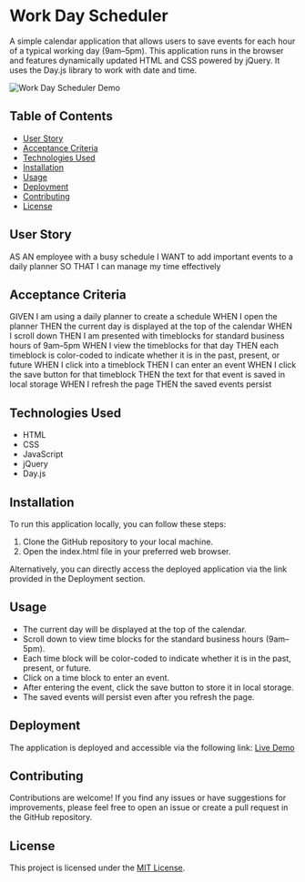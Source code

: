 # Work Day Scheduler

A simple calendar application that allows users to save events for each hour of a typical working day (9am–5pm). This application runs in the browser and features dynamically updated HTML and CSS powered by jQuery. It uses the Day.js library to work with date and time.

![Work Day Scheduler Demo](./demo.gif)

## Table of Contents
- [User Story](#user-story)
- [Acceptance Criteria](#acceptance-criteria)
- [Technologies Used](#technologies-used)
- [Installation](#installation)
- [Usage](#usage)
- [Deployment](#deployment)
- [Contributing](#contributing)
- [License](#license)

## User Story

AS AN employee with a busy schedule
I WANT to add important events to a daily planner
SO THAT I can manage my time effectively


## Acceptance Criteria

GIVEN I am using a daily planner to create a schedule
WHEN I open the planner
THEN the current day is displayed at the top of the calendar
WHEN I scroll down
THEN I am presented with timeblocks for standard business hours of 9am–5pm
WHEN I view the timeblocks for that day
THEN each timeblock is color-coded to indicate whether it is in the past, present, or future
WHEN I click into a timeblock
THEN I can enter an event
WHEN I click the save button for that timeblock
THEN the text for that event is saved in local storage
WHEN I refresh the page
THEN the saved events persist


## Technologies Used

- HTML
- CSS
- JavaScript
- jQuery
- Day.js

## Installation

To run this application locally, you can follow these steps:

1. Clone the GitHub repository to your local machine.
2. Open the index.html file in your preferred web browser.

Alternatively, you can directly access the deployed application via the link provided in the Deployment section.

## Usage

- The current day will be displayed at the top of the calendar.
- Scroll down to view time blocks for the standard business hours (9am–5pm).
- Each time block will be color-coded to indicate whether it is in the past, present, or future.
- Click on a time block to enter an event.
- After entering the event, click the save button to store it in local storage.
- The saved events will persist even after you refresh the page.

## Deployment

The application is deployed and accessible via the following link: [Live Demo](https://example.com)

## Contributing

Contributions are welcome! If you find any issues or have suggestions for improvements, please feel free to open an issue or create a pull request in the GitHub repository.

## License

This project is licensed under the [MIT License](LICENSE).
